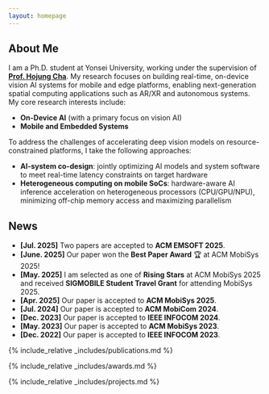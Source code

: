 ```yaml
---
layout: homepage
---
```


## About Me

I am a Ph.D. student at Yonsei University, working under the supervision of <u><strong><a href="https://mobed.yonsei.ac.kr/">Prof. Hojung Cha</a></strong></u>. My research focuses on building real-time, on-device vision AI systems for mobile and edge platforms, enabling next-generation spatial computing applications such as AR/XR and autonomous systems. My core research interests include:

- **On-Device AI** (with a primary focus on vision AI)
- **Mobile and Embedded Systems**

To address the challenges of accelerating deep vision models on resource-constrained platforms, I take the following approaches:

- **AI-system co-design**: jointly optimizing AI models and system software to meet real-time latency constraints on target hardware
- **Heterogeneous computing on mobile SoCs**: hardware-aware AI inference acceleration on heterogeneous processors (CPU/GPU/NPU), minimizing off-chip memory access and maximizing parallelism

## News

- **[Jul. 2025]** Two papers are accepted to **ACM EMSOFT 2025**.
- **[June. 2025]** Our paper won the **Best Paper Award** 🏆 at ACM MobiSys 2025!
- **[May. 2025]** I am selected as one of **Rising Stars** at ACM MobiSys 2025 and received **SIGMOBILE Student Travel Grant** for attending MobiSys 2025.
- **[Apr. 2025]** Our paper is accepted to **ACM MobiSys 2025**.
- **[Jul. 2024]** Our paper is accepted to **ACM MobiCom 2024**.
- **[Dec. 2023]** Our paper is accepted to **IEEE INFOCOM 2024**.
- **[May. 2023]** Our paper is accepted to **ACM MobiSys 2023**.
- **[Dec. 2022]** Our paper is accepted to **IEEE INFOCOM 2023**.

{% include_relative _includes/publications.md %}

{% include_relative _includes/awards.md %}

{% include_relative _includes/projects.md %}